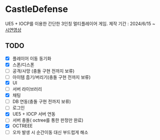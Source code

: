 # CastleDefense
UE5 + IOCP를 이용한 간단한 3인칭 멀티플레이어 게임.
제작 기간 : 2024/6/15 ~  
[시연영상](https://www.youtube.com/watch?v=E3CgVydhaWI)
## TODO
- [x] 플레이어 이동 동기화
- [x] 스폰/디스폰
- [ ] 공격/사망 (충돌 구현 전까지 보류)   
- [ ] 아이템 줍기/버리기(충돌 구현 전까지 보류)   
- [x] UI   
- [ ] 서버 라이브러리
- [x] 채팅
- [ ] DB 연동(충돌 구현 전까지 보류)         
- [ ] 로그인  
- [x] UE5 + IOCP 서버 연동  
- [ ] 서버 충돌( octree를 통한 판정만 완료)
- [x] OCTREEE
- [ ] 오차 발생 시 순간이동 대신 부드럽게 해소

